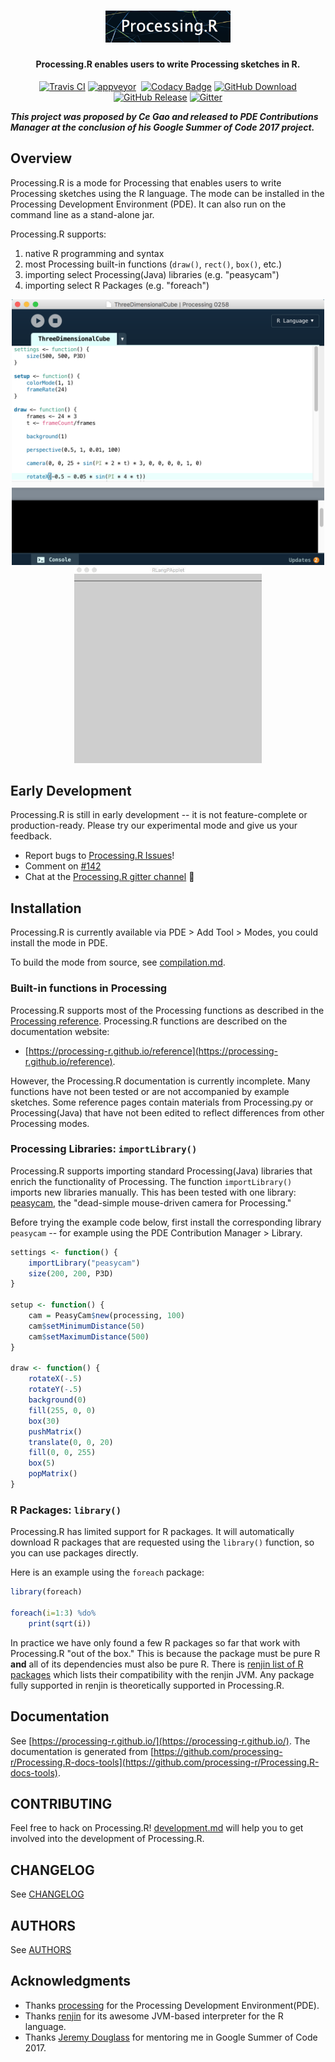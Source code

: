 <h1 align="center">
    <img src="./raw-docs/img/logo/logo.png" alt="logo" width="200">
  <br>
</h1>

<h4 align="center">Processing.R enables users to write Processing sketches in R.</h4>

<p align="center">
    <a href="https://travis-ci.org/gaocegege/Processing.R"><img src="https://travis-ci.org/gaocegege/Processing.R.svg?branch=master" alt="Travis CI"></a>
    <a href="https://ci.appveyor.com/project/gaocegege/processing-r/branch/master"><img src="https://ci.appveyor.com/api/projects/status/9lq6psaw9c18ins8/branch/master?svg=true" alt="appveyor"></a>
    <a href="https://github.com/gaocegege/Processing.R/blob/master/raw-docs/devel/compilation.md#docker-image-deprecated"><img src="https://img.shields.io/badge/docker-deprecated-yellowgreen.svg" alt=""></a>
    <!--<a href="https://quay.io/repository/gaocegege/processing.r"><img src="https://quay.io/repository/gaocegege/processing.r/status" alt="Docker Repository on Quay" title="Docker Repository on Quay"></a>-->
    <a href="https://www.codacy.com/app/gaocegege/Processing-R?utm_source=github.com&amp;utm_medium=referral&amp;utm_content=gaocegege/Processing.R&amp;utm_campaign=Badge_Grade"><img src="https://api.codacy.com/project/badge/Grade/33ebc49f6f764fffb7ea7bf617edf902" alt="Codacy Badge"></a>
    <!--<a href="https://www.codacy.com/app/gaocegege/Processing-R?utm_source=github.com&amp;utm_medium=referral&amp;utm_content=gaocegege/Processing.R&amp;utm_campaign=Badge_Coverage"><img src="https://api.codacy.com/project/badge/Coverage/33ebc49f6f764fffb7ea7bf617edf902" alt="Codacy Badge"></a>-->
    <a href="https://github.com/gaocegege/Processing.R/releases"><img src="https://img.shields.io/github/downloads/gaocegege/Processing.R/total.svg" alt="GitHub Download"></a>
    <a href="https://github.com/gaocegege/Processing.R/releases"><img src="https://img.shields.io/github/release/gaocegege/Processing.R.svg" alt="GitHub Release"></a>
    <a href="https://gitter.im/gaocegege/Processing.R?utm_source=badge&amp;utm_medium=badge&amp;utm_campaign=pr-badge"><img src="https://badges.gitter.im/gaocegege/Processing.R.svg" alt="Gitter"></a>
</p>

***This project was proposed by Ce Gao and released to PDE Contributions Manager at the conclusion of his Google Summer of Code 2017 project.***

## Overview

Processing.R is a mode for Processing that enables users to write Processing sketches using the R language. The mode can be installed in the Processing Development Environment (PDE). It can also run on the command line as a stand-alone jar.

Processing.R supports:

1. native R programming and syntax
1. most Processing built-in functions (`draw()`, `rect()`, `box()`, etc.)
1. importing select Processing(Java) libraries (e.g. "peasycam")
1. importing select R Packages (e.g. "foreach") 

<div align="center">
	<img src="./raw-docs/img/editor.png" alt="Editor" width="500">
</div>

<div align="center">
	<img src="./raw-docs/img/demo.gif" alt="Demo" width="300">
</div>

## Early Development

Processing.R is still in early development -- it is not feature-complete or production-ready. Please try our experimental mode and give us your feedback.

-  Report bugs to [Processing.R Issues](https://github.com/gaocegege/Processing.R/issues)!
-  Comment on [#142](https://github.com/gaocegege/Processing.R/issues/142)
-  Chat at the [Processing.R gitter channel](https://gitter.im/gaocegege/Processing.R) :tada:

## Installation

Processing.R is currently available via PDE > Add Tool > Modes, you could install the mode in PDE.

To build the mode from source, see [compilation.md](./raw-docs/devel/compilation.md).

### Built-in functions in Processing

Processing.R supports most of the Processing functions as described in the [Processing reference](processing.org/reference/). Processing.R functions are described on the documentation website:

-  [https://processing-r.github.io/reference](https://processing-r.github.io/reference). 

However, the Processing.R documentation is currently incomplete. Many functions have not been tested or are not accompanied by example sketches. Some reference pages contain materials from Processing.py or Processing(Java) that have not been edited to reflect differences from other Processing modes.

### Processing Libraries: `importLibrary()`

Processing.R supports importing standard Processing(Java) libraries that enrich the functionality of Processing. The function `importLibrary()` imports new libraries manually. This has been tested with one library: [peasycam](http://mrfeinberg.com/peasycam/), the "dead-simple mouse-driven camera for Processing."

Before trying the example code below, first install the corresponding library `peasycam` -- for example using the PDE Contribution Manager > Library.

```r
settings <- function() {
    importLibrary("peasycam")
    size(200, 200, P3D)
}

setup <- function() {
    cam = PeasyCam$new(processing, 100)
    cam$setMinimumDistance(50)
    cam$setMaximumDistance(500)
}

draw <- function() {
    rotateX(-.5)
    rotateY(-.5)
    background(0)
    fill(255, 0, 0)
    box(30)
    pushMatrix()
    translate(0, 0, 20)
    fill(0, 0, 255)
    box(5)
    popMatrix()
}
```

### R Packages: `library()`

Processing.R has limited support for R packages. It will automatically download R packages that are requested using the `library()` function, so you can use packages directly.

Here is an example using the `foreach` package:

```r
library(foreach)

foreach(i=1:3) %do%
    print(sqrt(i))
```

In practice we have only found a few R packages so far that work with Processing.R "out of the box." This is because the package must be pure R  **and** all of its dependencies must also be pure R. There is [renjin list of R packages](http://packages.renjin.org/) which lists their compatibility with the renjin JVM. Any package fully supported in renjin is theoretically supported in Processing.R.

## Documentation

See [https://processing-r.github.io/](https://processing-r.github.io/). The documentation is generated from [https://github.com/processing-r/Processing.R-docs-tools](https://github.com/processing-r/Processing.R-docs-tools).

## CONTRIBUTING

Feel free to hack on Processing.R! [development.md](./raw-docs/development.md) will help you to get involved into the development of Processing.R.

## CHANGELOG

See [CHANGELOG](./CHANGELOG.md)

## AUTHORS

See [AUTHORS](./AUTHORS.md)

## Acknowledgments

* Thanks [processing](https://github.com/processing/processing) for the Processing Development Environment(PDE).
* Thanks [renjin](https://github.com/bedatadriven/renjin) for its awesome JVM-based interpreter for the R language.
* Thanks [Jeremy Douglass](https://github.com/jeremydouglass) for mentoring me in Google Summer of Code 2017.
